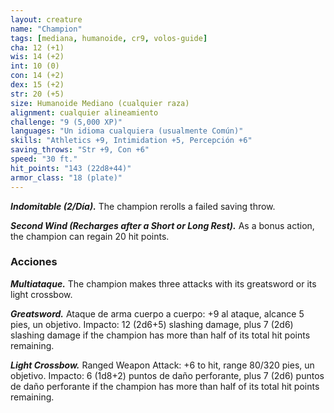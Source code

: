 ```yaml
---
layout: creature
name: "Champion"
tags: [mediana, humanoide, cr9, volos-guide]
cha: 12 (+1)
wis: 14 (+2)
int: 10 (0)
con: 14 (+2)
dex: 15 (+2)
str: 20 (+5)
size: Humanoide Mediano (cualquier raza)
alignment: cualquier alineamiento
challenge: "9 (5,000 XP)"
languages: "Un idioma cualquiera (usualmente Común)"
skills: "Athletics +9, Intimidation +5, Percepción +6"
saving_throws: "Str +9, Con +6"
speed: "30 ft."
hit_points: "143 (22d8+44)"
armor_class: "18 (plate)"
---
```


***Indomitable (2/Día).*** The champion rerolls a failed saving throw.

***Second Wind (Recharges after a Short or Long Rest).*** As a bonus action, the champion can regain 20 hit points.

### Acciones

***Multiataque.*** The champion makes three attacks with its greatsword or its light crossbow.

***Greatsword.*** Ataque de arma cuerpo a cuerpo: +9 al ataque, alcance 5 pies, un objetivo. Impacto: 12 (2d6+5) slashing damage, plus 7 (2d6) slashing damage if the champion has more than half of its total hit points remaining.

***Light Crossbow.*** Ranged Weapon Attack: +6 to hit, range 80/320 pies, un objetivo. Impacto: 6 (1d8+2) puntos de daño perforante, plus 7 (2d6) puntos de daño perforante if the champion has more than half of its total hit points remaining.